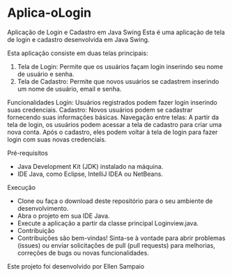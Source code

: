 # Aplica-oLogin
Aplicação de Login e Cadastro em Java Swing
Esta é uma aplicação de tela de login e cadastro desenvolvida em Java Swing.

Esta aplicação consiste em duas telas principais:

1. Tela de Login: Permite que os usuários façam login inserindo seu nome de usuário e senha.
2. Tela de Cadastro: Permite que novos usuários se cadastrem inserindo um nome de usuário, email e senha.

Funcionalidades
Login: Usuários registrados podem fazer login inserindo suas credenciais.
Cadastro: Novos usuários podem se cadastrar fornecendo suas informações básicas.
Navegação entre telas: A partir da tela de login, os usuários podem acessar a tela de cadastro para criar uma nova conta. Após o cadastro, eles podem voltar à tela de login para fazer login com suas novas credenciais.

Pré-requisitos
- Java Development Kit (JDK) instalado na máquina.
- IDE Java, como Eclipse, IntelliJ IDEA ou NetBeans.
  
Execução
- Clone ou faça o download deste repositório para o seu ambiente de desenvolvimento.
- Abra o projeto em sua IDE Java.
- Execute a aplicação a partir da classe principal Loginview.java.
- Contribuição
- Contribuições são bem-vindas! Sinta-se à vontade para abrir problemas (issues) ou enviar solicitações de pull (pull requests) para melhorias, correções de bugs ou novas funcionalidades.
 
Este projeto foi desenvolvido por Ellen Sampaio
